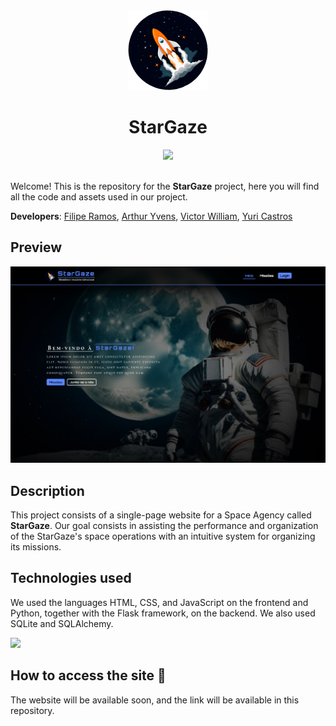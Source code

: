 <div align="center">
    <img src="./app/public/assets/imgs/logo.png" height="128">
    <h1 align="center">StarGaze</h1>
    <a href="https://github.com/filipe-2/stargaze/blob/main/README.md"><img src="https://img.shields.io/badge/Ler_em-portugu%C3%AAs-5c87ff"/></a>
</div>
<br>

Welcome! This is the repository for the **StarGaze** project, here you will find all the code and assets used in our project.

**Developers**: [Filipe Ramos](https://github.com/filipe-2), [Arthur Yvens](https://github.com/GOW-GuanYu), [Victor William](https://github.com/WillSouza21), [Yuri Castros](https://github.com/YuriCastroS)

## Preview

![Preview](./app/public/assets/imgs/preview2.png)

## Description

This project consists of a single-page website for a Space Agency called **StarGaze**. Our goal consists in assisting the performance and organization of the StarGaze's space operations with an intuitive system for organizing its missions.

## Technologies used

We used the languages HTML, CSS, and JavaScript on the frontend and Python, together with the Flask framework, on the backend. We also used SQLite and SQLAlchemy.

<img src="https://skillicons.dev/icons?i=html,css,js,python,flask,git,sqlite&theme=dark" />

## How to access the site 🔗

The website will be available soon, and the link will be available in this repository.
